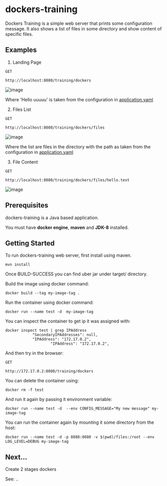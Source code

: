 # dockers-training

Dockers Training is a simple web server that prints some configuration message.
It also shows a list of files in some directory and show content of specific files. 

## Examples

1. Landing Page
```
GET

http://localhost:8080/training/dockers

```

![image](https://user-images.githubusercontent.com/14746328/121020650-3bb43b80-c7a9-11eb-9c2d-30d4274ca92b.png)

Where 'Hello uuuuu' is taken from the configuration in [application.yaml](src/main/resources/application.yaml)

2. Files List
```
GET

http://localhost:8080/training/dockers/files

```

![image](https://user-images.githubusercontent.com/14746328/121021315-ef1d3000-c7a9-11eb-93bd-12a4b79ac036.png)

Where the list are files in the directory with the path as taken from the configuration in [application.yaml](src/main/resources/application.yaml)

3. File Content
```
GET

http://localhost:8080/training/dockers/files/hello.text

```

![image](https://user-images.githubusercontent.com/14746328/121021722-56d37b00-c7aa-11eb-868e-0dd5a835a17f.png)
## Prerequisites

dockers-training is a Java based application.  

You must have **docker engine**, **maven** and **JDK-8** installed.


## Getting Started

To run dockers-training web server, first install using maven.

```
mvn install
```

Once BUILD-SUCCESS you can find uber jar under target/ directory.

Build the image using docker command:

```
docker build --tag my-image-tag . 
```
Run the container using docker command:

```
docker run --name test -d  my-image-tag
```

You can inspect the container to get ip it was assigned with:
```
docker inspect test | grep IPAddress
            "SecondaryIPAddresses": null,
            "IPAddress": "172.17.0.2",
                    "IPAddress": "172.17.0.2",

```

And then try in the browser:

```
GET

http://172.17.0.2:8080/training/dockers
```

You can delete the container using:

```
docker rm -f test
```

And run it again by passing it environment variable:
```
docker run --name test -d  --env CONFIG_MESSAGE="My new message" my-image-tag
```

You can run the container again by mounting it some directory from the host:
```
docker run --name test -d -p 8888:8080 -v $(pwd)/files:/root --env LOG_LEVEL=DEBUG my-image-tag
```

## Next...
Create 2 stages dockers

See: ..


